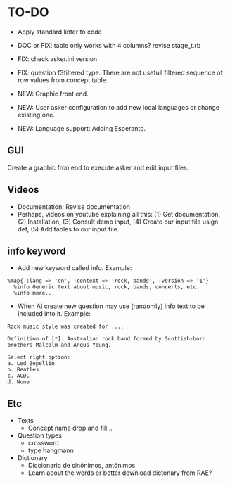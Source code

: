 
# TO-DO

* Apply standard linter to code
* DOC or FIX: table only works with 4 columns? revise stage_t.rb
* FIX: check asker.ini version
* FIX: question f3filtered type. There are not usefull filtered sequence of row values from concept table.

* NEW: Graphic front end.
* NEW: User asker configuration to add new local languages or change existing one.
* NEW: Language support: Adding Esperanto.

## GUI

Create a graphic fron end to execute asker and edit input files.

## Videos

* Documentation: Revise documentation
* Perhaps, videos on youtube explaining all this: (1) Get documentation, (2) Installation, (3) Consult demo input, (4) Create our input file usign def, (5) Add tables to our input file.

## info keyword

* Add new keyword called info. Example:
```
%map{ :lang => 'en', :context => 'rock, bands', :version => '1'}
  %info Generic text about music, rock, bands, concerts, etc.
  %info more...
```
* When AI create new question may use (randomly) info text to be included into it. Example:
```
Rock music style was created for ....

Definition of [*]: Australian rock band formed by Scottish-born brothers Malcolm and Angus Young.

Select right option:
a. Led Zepellin
b. Beatles
c. ACDC
d. None
```

## Etc

* Texts
    * Concept name drop and fill...
* Question types
    * crossword
    * type hangmann
* Dictionary
    * Diccionario de sinónimos, antónimos
    * Learn about the words or better download dictonary from RAE?
